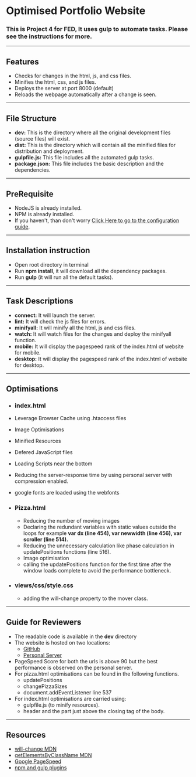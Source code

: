 # Optimised Portfolio Website
### This is Project 4 for FED, It uses gulp to automate tasks. Please see the instructions for more.
***
## Features
* Checks for changes in the html, js, and css files.
* Minifies the html, css, and js files.
* Deploys the server at port 8000 (default)
* Reloads the webpage automatically after a change is seen.
***
## File Structure
* **dev:** This is the directory where all the original development files (source files) will exist.
* **dist:** This is the directory which will contain all the minified files for distribution and deployment.
* **gulpfile.js:** This file includes all the automated gulp tasks.
*  **package.json:** This file includes the basic description and the dependencies.
***
## PreRequisite
* NodeJS is already installed.
* NPM is already installed.
* If you haven't, than don't worry [Click Here to go to the configuration guide](https://docs.npmjs.com/getting-started/installing-node).
***
## Installation instruction
* Open root directory in terminal
* Run **npm install**, it will download all the dependency packages.
* Run **gulp** (it will run all the default tasks).
***
## Task Descriptions
* **connect:** It will launch the server.
* **lint:** It will check the js files for errors.
* **minifyall:** It will minify all the html, js and css files.
* **watch:** It will watch files for the changes and deploy the minifyall function.
* **mobile:** It will display the pagespeed rank of the index.html of website for mobile.
* **desktop:** It will display the pagespeed rank of the index.html of website for desktop.
***
## Optimisations
* ### index.html
 * Leverage Browser Cache using .htaccess files
 * Image Optimisations
 * Minified Resources
 * Defered JavaScript files
 * Loading Scripts near the bottom
 * Reducing the server-response time by using personal server with compression enabled.
 * google fonts are loaded using the webfonts

* ### Pizza.html
  * Reducing the number of moving images
  * Declaring the redundant variables with static values outside the loops for example **var dx (line 454), var newwidth (line 456), var scroller (line 514).**
  * Reducing the unnecessary calculation like phase calculation in updatePositions functions (line 516).
  * Image optimisation
  * calling the updatePositions function for the first time after the window loads complete to avoid the performance bottleneck.

* ### views/css/style.css
  * adding the will-change property to the mover class.
***
## Guide for Reviewers
* The readable code is available in the **dev** directory
* The website is hosted on two locations:
  * [GitHub](https://diveshpanwar.github.io/optimisedPortfolioWebsite/dist/)
  * [Personal Server](http://optimisedportfolio.diveshpanwar.website/)
* PageSpeed Score for both the urls is above 90 but the best performance is observed on the personal server.
* For pizza.html optimisations can be found in the following functions.
  * updatePositions
  * changePizzaSizes
  * document.addEventListener line 537
* For index.html optimisations are carried using:
  * gulpfile.js (to minify resources).
  * header and the part just above the closing tag of the body.
***
## Resources
* [will-change MDN](https://developer.mozilla.org/en/docs/Web/CSS/will-change)
* [getElementsByClassName MDN](https://developer.mozilla.org/en-US/docs/Web/API/Document/getElementsByClassName)
* [Google PageSpeed](https://developers.google.com/speed/docs/insights/v2/reference/pagespeedapi)
* [npm and gulp plugins](https://www.npmjs.com/)
